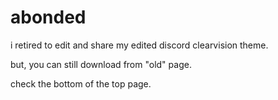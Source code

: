 # abonded

i retired to edit and share my edited discord clearvision theme.

but, you can still download from "old" page.

check the bottom of the top page.
